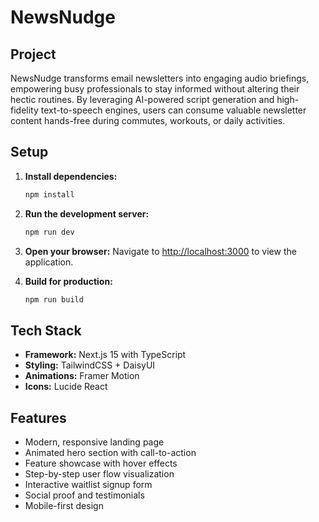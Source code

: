 # NewsNudge

## Project

NewsNudge transforms email newsletters into engaging audio briefings, empowering busy professionals to stay informed without altering their hectic routines. By leveraging AI-powered script generation and high-fidelity text-to-speech engines, users can consume valuable newsletter content hands-free during commutes, workouts, or daily activities.

## Setup

1. **Install dependencies:**

   ```bash
   npm install
   ```

2. **Run the development server:**

   ```bash
   npm run dev
   ```

3. **Open your browser:**
   Navigate to [http://localhost:3000](http://localhost:3000) to view the application.

4. **Build for production:**
   ```bash
   npm run build
   ```

## Tech Stack

- **Framework:** Next.js 15 with TypeScript
- **Styling:** TailwindCSS + DaisyUI
- **Animations:** Framer Motion
- **Icons:** Lucide React

## Features

- Modern, responsive landing page
- Animated hero section with call-to-action
- Feature showcase with hover effects
- Step-by-step user flow visualization
- Interactive waitlist signup form
- Social proof and testimonials
- Mobile-first design

